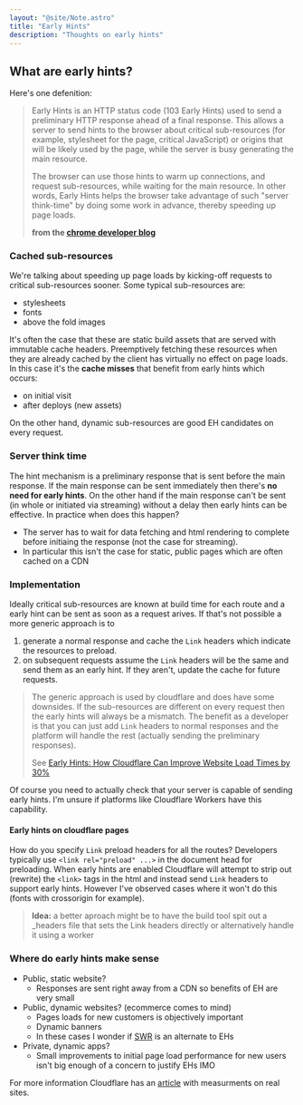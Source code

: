 ```yaml
---
layout: "@site/Note.astro"
title: "Early Hints"
description: "Thoughts on early hints"
---
```


## What are early hints? 

Here's one defenition:

> Early Hints is an HTTP status code (103 Early Hints) used to send a preliminary HTTP response ahead of a final response. This allows a server to send hints to the browser about critical sub-resources (for example, stylesheet for the page, critical JavaScript) or origins that will be likely used by the page, while the server is busy generating the main resource. 
>
> The browser can use those hints to warm up connections, and request sub-resources, while waiting for the main resource. In other words, Early Hints helps the browser take advantage of such "server think-time" by doing some work in advance, thereby speeding up page loads.
>
> **from the [chrome developer blog][1]**


### Cached sub-resources

We're talking about speeding up page loads by kicking-off requests to critical sub-resources sooner.
Some typical sub-resources are:

  - stylesheets
  - fonts
  - above the fold images

It's often the case that these are static build assets that are served with immutable cache headers.
Preemptively fetching these resources when they are already cached by the client has virtually no
effect on page loads. In this case it's the **cache misses** that benefit from early hints which occurs:

  - on initial visit
  - after deploys (new assets)

On the other hand, dynamic sub-resources are good EH candidates on every request.

### Server think time
   
The hint mechanism is a preliminary response that is sent before the main response. 
If the main response can be sent immediately then there's **no need for early hints**.
On the other hand if the main response can't be sent 
(in whole or initiated via streaming) without a delay then early hints
can be effective. In practice when does this happen?

  - The server has to wait for data fetching and html rendering to complete before
    initiaing the response (not the case for streaming).
  - In particular this isn't the case for static, public pages which are often 
    cached on a CDN

### Implementation

Ideally critical sub-resources are known at build time for each route and a early
hint can be sent as soon as a request arives. If that's not possible a more generic approach
is to

  1. generate a normal response and cache the `Link` headers which indicate the 
     resources to preload.
  2. on subsequent requests assume the `Link` headers will be the same and send them
     as an early hint. If they aren't, update the cache for future requests.

> The generic approach is used by cloudflare and does have some downsides. If the sub-resources
are different on every request then the early hints will always be a mismatch. The benefit as 
a developer is that you can just add `Link` headers to normal responses and the platform will
handle the rest (actually sending the preliminary responses).
>
> See [Early Hints: How Cloudflare Can Improve Website Load Times by 30%][3]

Of course you need to actually check that your server is capable of sending early hints. I'm unsure
if platforms like Cloudflare Workers have this capability.

#### Early hints on cloudflare pages

How do you specify `Link` preload headers for all the routes? Developers typically use
`<link rel="preload" ...>` in the document head for preloading. When early hints are enabled
Cloudflare will attempt to strip out (rewrite) the `<link>` tags in the html
and instead send `Link` headers to support early hints. 
However I've observed cases where it won't do this (fonts with crossorigin for example).

> **Idea:** a better aproach might be to have the build tool spit out a _headers file that sets the
Link headers directly or alternatively handle it using a worker

### Where do early hints make sense

- Public, static website?
  - Responses are sent right away from a CDN so benefits of EH are very small
- Public, dynamic websites? (ecommerce comes to mind)
  - Pages loads for new customers is objectively important
  - Dynamic banners
  - In these cases I wonder if [SWR][5] is an alternate to EHs
- Private, dynamic apps?
  - Small improvements to initial page load performance for new users isn't big enough of a concern
    to justify EHs IMO

For more information Cloudflare has an [article][4] with measurments on real sites.

[1]: https://developer.chrome.com/blog/early-hints/
[2]: https://developers.cloudflare.com/cache/about/early-hints/
[3]: https://blog.cloudflare.com/early-hints/
[4]: https://blog.cloudflare.com/early-hints-performance/
[5]: https://web.dev/stale-while-revalidate/
